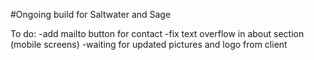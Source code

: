 #Ongoing build for Saltwater and Sage

To do:
  -add mailto button for contact
  -fix text overflow in about section (mobile screens)
  -waiting for updated pictures and logo from client
